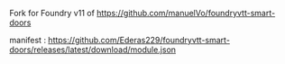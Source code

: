 Fork for Foundry v11 of https://github.com/manuelVo/foundryvtt-smart-doors

manifest : https://github.com/Ederas229/foundryvtt-smart-doors/releases/latest/download/module.json
